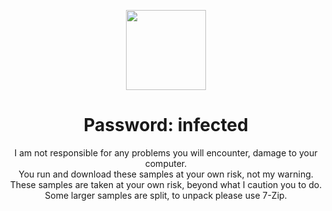 <p align="center">
  <img width="128" height="128" src="https://user-images.githubusercontent.com/128066597/264610335-49e0a590-20fd-4b0a-b8e3-05e9aa137cdc.png">
</p>

<h1 align="center">Password: infected</h1>

<p align="center">
I am not responsible for any problems you will encounter, damage to your computer.<br>
You run and download these samples at your own risk, not my warning.<br>
These samples are taken at your own risk, beyond what I caution you to do.<br>
Some larger samples are split, to unpack please use 7-Zip.<br>
</p>

